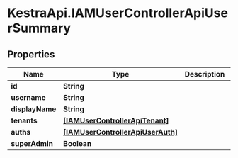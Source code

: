 # KestraApi.IAMUserControllerApiUserSummary

## Properties

Name | Type | Description | Notes
------------ | ------------- | ------------- | -------------
**id** | **String** |  | [optional] 
**username** | **String** |  | [optional] 
**displayName** | **String** |  | [optional] 
**tenants** | [**[IAMUserControllerApiTenant]**](IAMUserControllerApiTenant.md) |  | [optional] 
**auths** | [**[IAMUserControllerApiUserAuth]**](IAMUserControllerApiUserAuth.md) |  | [optional] 
**superAdmin** | **Boolean** |  | [optional] 


